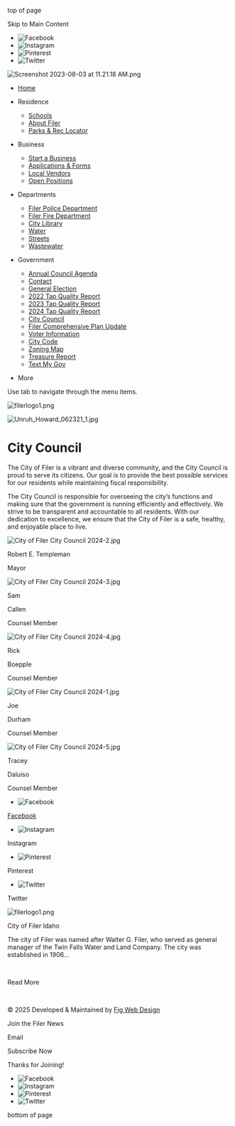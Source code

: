 top of page

Skip to Main Content

- ![Facebook](https://static.wixstatic.com/media/d3470ec8ca26475da4b228f0199b5d3d.png/v1/fill/w_22,h_22,al_c,q_85,usm_0.66_1.00_0.01,enc_avif,quality_auto/d3470ec8ca26475da4b228f0199b5d3d.png)
- ![Instagram](https://static.wixstatic.com/media/d7ffe259c9e54f59837481b3dd0130eb.png/v1/fill/w_22,h_22,al_c,q_85,usm_0.66_1.00_0.01,enc_avif,quality_auto/d7ffe259c9e54f59837481b3dd0130eb.png)
- ![Pinterest](https://static.wixstatic.com/media/e2cfdb3b26514f2e9e4518f37213b99c.png/v1/fill/w_22,h_22,al_c,q_85,usm_0.66_1.00_0.01,enc_avif,quality_auto/e2cfdb3b26514f2e9e4518f37213b99c.png)
- ![Twitter](https://static.wixstatic.com/media/7177d158c36d432b93f51e54f80e2f3c.png/v1/fill/w_22,h_22,al_c,q_85,usm_0.66_1.00_0.01,enc_avif,quality_auto/7177d158c36d432b93f51e54f80e2f3c.png)

<!--THE END-->

![Screenshot 2023-08-03 at 11.21.18 AM.png](https://static.wixstatic.com/media/e09eae_7e487fc3b28a4de98e9fe462b07d58b1~mv2.png/v1/fill/w_126,h_27,al_c,q_85,usm_0.66_1.00_0.01,enc_avif,quality_auto/Screenshot%202023-08-03%20at%2011_21_18%20AM.png)

- [Home](https://www.cityoffiler.us)
- Residence
  
  - [Schools](https://www.cityoffiler.us/copy-of-pay-bill)
  - [About Filer](https://www.cityoffiler.us/copy-of-schools-1)
  - [Parks &amp; Rec Locator](https://www.cityoffiler.us/store-locator)
- Business
  
  - [Start a Business](https://www.cityoffiler.us/copy-of-about-filer)
  - [Applications &amp; Forms](https://www.cityoffiler.us/copy-of-filer-police-department-1)
  - [Local Vendors](https://www.cityoffiler.us/copy-of-start-a-business)
  - [Open Positions](https://www.cityoffiler.us/copy-of-about-filer-3)
- Departments
  
  - [Filer Police Department](https://www.cityoffiler.us/about-1)
  - [Filer Fire Department](https://www.cityoffiler.us/copy-of-filer-police-department-2)
  - [City Library](https://www.cityoffiler.us/copy-of-filer-police-department-3)
  - [Water](https://www.cityoffiler.us/copy-of-city-council)
  - [Streets](https://www.cityoffiler.us/copy-of-watewater)
  - [Wastewater](https://www.cityoffiler.us/copy-of-water)
- Government
  
  - [Annual Council Agenda](https://www.cityoffiler.us/copy-of-about-filer-2)
  - [Contact](https://www.cityoffiler.us/copy-of-city-counsel)
  - [General Election](https://www.cityoffiler.us/copy-of-contact)
  - [2022 Tap Quality Report](https://www.cityoffiler.us/tapwater)
  - [2023 Tap Quality Report](https://www.cityoffiler.us/copy-of-2022-tap-quality-report)
  - [2024 Tap Quality Report](https://www.cityoffiler.us/_files/ugd/e09eae_5b8dee1f457742c0ace1417bb950e62f.docx?dn=Quality%20on%20Tap%20Report%202024.docx)
  - [City Council](https://www.cityoffiler.us/team-3)
  - [Filer Comprehensive Plan Update](https://www.cityoffiler.us/comprehensive)
  - [Voter Information](https://twinfallscounty.org/election)
  - [City Code](https://codelibrary.amlegal.com/codes/filerid/latest/overview)
  - [Zoning Map](https://www.cityoffiler.us/_files/ugd/e09eae_77ef0ffa823241fabc3222940dff7554.pdf)
  - [Treasure Report](https://www.cityoffiler.us/_files/ugd/e09eae_36c2e8ff7e9f4bbbb4eec40945a6592c.docx?dn=City%20of%20Filer%20-%20Quarterly%20Water%20Q3.docx)
  - [Text My Gov](https://www.cityoffiler.us/copy-of-about-filer-1)
- More

<!--THE END-->

Use tab to navigate through the menu items.

![filerlogo1.png](https://static.wixstatic.com/media/e09eae_81c485c584334726affc042ec4d91459~mv2.png/v1/fill/w_225,h_150,al_c,q_85,usm_0.66_1.00_0.01,enc_avif,quality_auto/filerlogo1.png)

![Unruh_Howard_062321_1.jpg](https://static.wixstatic.com/media/e09eae_253a2afcda764ad7b7c63ace893a307d~mv2.jpg/v1/fill/w_1265,h_302,al_c,q_85,usm_0.66_1.00_0.01,enc_avif,quality_auto/e09eae_253a2afcda764ad7b7c63ace893a307d~mv2.jpg)

# City Council

The City of Filer is a vibrant and diverse community, and the City Council is proud to serve its citizens. Our goal is to provide the best possible services for our residents while maintaining fiscal responsibility.

The City Council is responsible for overseeing the city’s functions and making sure that the government is running efficiently and effectively. We strive to be transparent and accountable to all residents. With our dedication to excellence, we ensure that the City of Filer is a safe, healthy, and enjoyable place to live.

![City of Filer City Council 2024-2.jpg](https://static.wixstatic.com/media/e09eae_1202eb2bc03445b5af7495b787d65195~mv2.jpg/v1/fill/w_211,h_331,al_c,q_80,usm_0.66_1.00_0.01,enc_avif,quality_auto/City%20of%20Filer%20City%20Council%202024-2.jpg)

Robert E. Templeman

Mayor

![City of Filer City Council 2024-3.jpg](https://static.wixstatic.com/media/e09eae_04c889bb3dae4f9ab49d6247d6f9df7d~mv2.jpg/v1/fill/w_211,h_331,al_c,q_80,usm_0.66_1.00_0.01,enc_avif,quality_auto/City%20of%20Filer%20City%20Council%202024-3.jpg)

Sam

Callen

Counsel Member

![City of Filer City Council 2024-4.jpg](https://static.wixstatic.com/media/e09eae_de827a4b62444f94997afe9ef1fa9bbc~mv2.jpg/v1/fill/w_211,h_331,al_c,q_80,usm_0.66_1.00_0.01,enc_avif,quality_auto/City%20of%20Filer%20City%20Council%202024-4.jpg)

Rick

Boepple

Counsel Member

![City of Filer City Council 2024-1.jpg](https://static.wixstatic.com/media/e09eae_73c26544b42e403a8347a60c24836e5c~mv2.jpg/v1/fill/w_211,h_331,al_c,q_80,usm_0.66_1.00_0.01,enc_avif,quality_auto/City%20of%20Filer%20City%20Council%202024-1.jpg)

Joe

Durham

Counsel Member

![City of Filer City Council 2024-5.jpg](https://static.wixstatic.com/media/e09eae_3a24b4fccca046a0a5fbf8dc295f38d7~mv2.jpg/v1/fill/w_211,h_331,al_c,q_80,usm_0.66_1.00_0.01,enc_avif,quality_auto/City%20of%20Filer%20City%20Council%202024-5.jpg)

Tracey

Daluiso

Counsel Member

- ![Facebook](https://static.wixstatic.com/media/23fd2a2be53141ed810f4d3dcdcd01fa.png/v1/fill/w_25,h_25,al_c,q_85,usm_0.66_1.00_0.01,enc_avif,quality_auto/23fd2a2be53141ed810f4d3dcdcd01fa.png)

[Facebook](https://www.facebook.com/cityoffiler)

- ![Instagram](https://static.wixstatic.com/media/81af6121f84c41a5b4391d7d37fce12a.png/v1/fill/w_25,h_25,al_c,q_85,usm_0.66_1.00_0.01,enc_avif,quality_auto/81af6121f84c41a5b4391d7d37fce12a.png)

Instagram

- ![Pinterest](https://static.wixstatic.com/media/9c486556465843c5850fabfd68dfae49.png/v1/fill/w_25,h_25,al_c,q_85,usm_0.66_1.00_0.01,enc_avif,quality_auto/9c486556465843c5850fabfd68dfae49.png)

Pinterest

- ![Twitter](https://static.wixstatic.com/media/01ab6619093f45388d66736ec22e5885.png/v1/fill/w_25,h_25,al_c,q_85,usm_0.66_1.00_0.01,enc_avif,quality_auto/01ab6619093f45388d66736ec22e5885.png)

Twitter

![filerlogo1.png](https://static.wixstatic.com/media/e09eae_81c485c584334726affc042ec4d91459~mv2.png/v1/crop/x_238,y_0,w_1350,h_1200/fill/w_159,h_141,al_c,q_85,usm_0.66_1.00_0.01,enc_avif,quality_auto/filerlogo1.png)

City of Filer Idaho

The city of Filer was named after Walter G. Filer, who served as general manager of the Twin Falls Water and Land Company. The city was established in 1906...

 

Read More

 

© 2025 Developed &amp; Maintained by [Fig Web Design](https://www.figwebdesign.com)

Join the Filer News

Email

Subscribe Now

Thanks for Joining!

- ![Facebook](https://static.wixstatic.com/media/23fd2a2be53141ed810f4d3dcdcd01fa.png/v1/fill/w_21,h_21,al_c,q_85,usm_0.66_1.00_0.01,enc_avif,quality_auto/23fd2a2be53141ed810f4d3dcdcd01fa.png)
- ![Instagram](https://static.wixstatic.com/media/81af6121f84c41a5b4391d7d37fce12a.png/v1/fill/w_21,h_21,al_c,q_85,usm_0.66_1.00_0.01,enc_avif,quality_auto/81af6121f84c41a5b4391d7d37fce12a.png)
- ![Pinterest](https://static.wixstatic.com/media/9c486556465843c5850fabfd68dfae49.png/v1/fill/w_21,h_21,al_c,q_85,usm_0.66_1.00_0.01,enc_avif,quality_auto/9c486556465843c5850fabfd68dfae49.png)
- ![Twitter](https://static.wixstatic.com/media/01ab6619093f45388d66736ec22e5885.png/v1/fill/w_21,h_21,al_c,q_85,usm_0.66_1.00_0.01,enc_avif,quality_auto/01ab6619093f45388d66736ec22e5885.png)

bottom of page